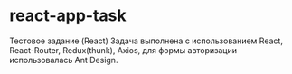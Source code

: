 # react-app-task
Тестовое задание (React)
Задача выполнена с использованием React, React-Router, Redux(thunk), Axios, для формы авторизации использовалась Ant Design.
